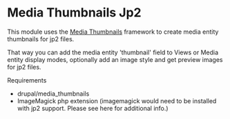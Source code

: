 # Media Thumbnails Jp2
This module uses the [Media Thumbnails](https://www.drupal.org/project/media_thumbnails) framework to create media entity thumbnails for jp2 files.

That way you can add the media entity 'thumbnail' field to Views or Media entity display modes, optionally add an image style and get preview images for jp2 files.

Requirements
* drupal/media_thumbnails
* ImageMagick php extension (imagemagick would need to be installed with jp2 support. Please see here for additional info.) 
